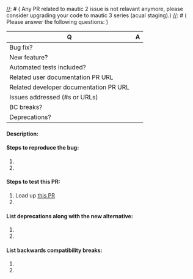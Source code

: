 [//]: # ( Please be sure you are submitting this against the staging branch.)
[//]: # ( Any PR related to mautic 2 issue is not relavant anymore, please consider upgrading your code to mautic 3 series (acual staging).)
[//]: # ( Please answer the following questions: )

| Q  | A
| --- | ---
| Bug fix? | 
| New feature? | 
| Automated tests included? |
| Related user documentation PR URL | 
| Related developer documentation PR URL | 
| Issues addressed (#s or URLs) | 
| BC breaks? | 
| Deprecations? | 

[//]: # ( Note that all new features should have a related user and/or developer documentation PR in their respective repositories. )

[//]: # ( Required: )
#### Description:

[//]: # ( As applicable: )
#### Steps to reproduce the bug:
1. 
2. 

#### Steps to test this PR:
1. Load up [this PR](https://m3.mautibox.com)
2. 

#### List deprecations along with the new alternative:
1. 
2. 

#### List backwards compatibility breaks:
1. 
2. 
